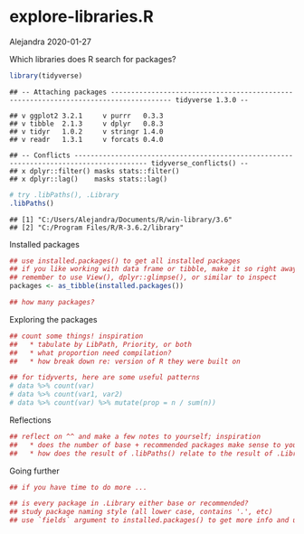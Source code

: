 explore-libraries.R
================
Alejandra
2020-01-27

Which libraries does R search for packages?

``` r
library(tidyverse)
```

    ## -- Attaching packages ------------------------------------------------------------------------------------- tidyverse 1.3.0 --

    ## v ggplot2 3.2.1     v purrr   0.3.3
    ## v tibble  2.1.3     v dplyr   0.8.3
    ## v tidyr   1.0.2     v stringr 1.4.0
    ## v readr   1.3.1     v forcats 0.4.0

    ## -- Conflicts ---------------------------------------------------------------------------------------- tidyverse_conflicts() --
    ## x dplyr::filter() masks stats::filter()
    ## x dplyr::lag()    masks stats::lag()

``` r
# try .libPaths(), .Library
.libPaths()
```

    ## [1] "C:/Users/Alejandra/Documents/R/win-library/3.6"
    ## [2] "C:/Program Files/R/R-3.6.2/library"

Installed packages

``` r
## use installed.packages() to get all installed packages
## if you like working with data frame or tibble, make it so right away!
## remember to use View(), dplyr::glimpse(), or similar to inspect
packages <- as_tibble(installed.packages())

## how many packages?
```

Exploring the packages

``` r
## count some things! inspiration
##   * tabulate by LibPath, Priority, or both
##   * what proportion need compilation?
##   * how break down re: version of R they were built on

## for tidyverts, here are some useful patterns
# data %>% count(var)
# data %>% count(var1, var2)
# data %>% count(var) %>% mutate(prop = n / sum(n))
```

Reflections

``` r
## reflect on ^^ and make a few notes to yourself; inspiration
##   * does the number of base + recommended packages make sense to you?
##   * how does the result of .libPaths() relate to the result of .Library?
```

Going further

``` r
## if you have time to do more ...

## is every package in .Library either base or recommended?
## study package naming style (all lower case, contains '.', etc)
## use `fields` argument to installed.packages() to get more info and use it!
```
